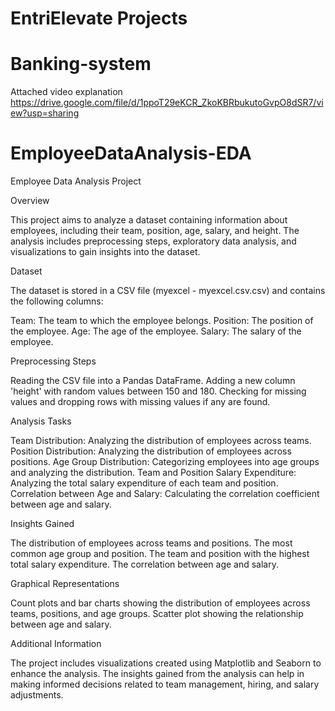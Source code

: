 # EntriElevate Projects

# Banking-system

Attached video explanation
https://drive.google.com/file/d/1ppoT29eKCR_ZkoKBRbukutoGvpO8dSR7/view?usp=sharing


# EmployeeDataAnalysis-EDA

Employee Data Analysis Project

Overview

This project aims to analyze a dataset containing information about employees, including their team, position, age, salary, and height. The analysis includes preprocessing steps, exploratory data analysis, and visualizations to gain insights into the dataset.

Dataset

The dataset is stored in a CSV file (myexcel - myexcel.csv.csv) and contains the following columns:

Team: The team to which the employee belongs.
Position: The position of the employee.
Age: The age of the employee.
Salary: The salary of the employee.

Preprocessing Steps

Reading the CSV file into a Pandas DataFrame.
Adding a new column 'height' with random values between 150 and 180.
Checking for missing values and dropping rows with missing values if any are found.

Analysis Tasks

Team Distribution: Analyzing the distribution of employees across teams.
Position Distribution: Analyzing the distribution of employees across positions.
Age Group Distribution: Categorizing employees into age groups and analyzing the distribution.
Team and Position Salary Expenditure: Analyzing the total salary expenditure of each team and position.
Correlation between Age and Salary: Calculating the correlation coefficient between age and salary.

Insights Gained

The distribution of employees across teams and positions.
The most common age group and position.
The team and position with the highest total salary expenditure.
The correlation between age and salary.

Graphical Representations

Count plots and bar charts showing the distribution of employees across teams, positions, and age groups.
Scatter plot showing the relationship between age and salary.

Additional Information

The project includes visualizations created using Matplotlib and Seaborn to enhance the analysis.
The insights gained from the analysis can help in making informed decisions related to team management, hiring, and salary adjustments.




